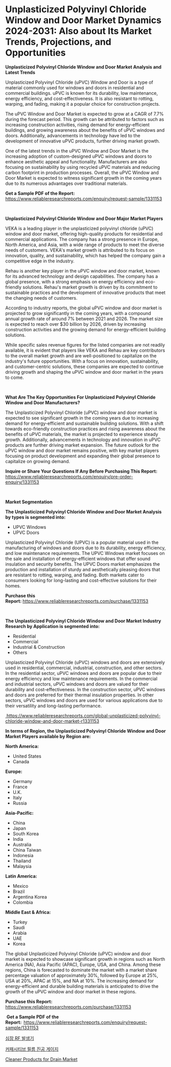 <p><h1>Unplasticized Polyvinyl Chloride Window and Door Market Dynamics 2024-2031: Also about Its Market Trends, Projections, and Opportunities</h1></p><p><strong>Unplasticized Polyvinyl Chloride Window and Door Market Analysis and Latest Trends</strong></p>
<p><p>Unplasticized Polyvinyl Chloride (uPVC) Window and Door is a type of material commonly used for windows and doors in residential and commercial buildings. uPVC is known for its durability, low maintenance, energy efficiency, and cost-effectiveness. It is also resistant to rotting, warping, and fading, making it a popular choice for construction projects.</p><p>The uPVC Window and Door Market is expected to grow at a CAGR of 7.7% during the forecast period. This growth can be attributed to factors such as increasing construction activities, rising demand for energy-efficient buildings, and growing awareness about the benefits of uPVC windows and doors. Additionally, advancements in technology have led to the development of innovative uPVC products, further driving market growth.</p><p>One of the latest trends in the uPVC Window and Door Market is the increasing adoption of custom-designed uPVC windows and doors to enhance aesthetic appeal and functionality. Manufacturers are also focusing on sustainability by using recycled uPVC materials and reducing carbon footprint in production processes. Overall, the uPVC Window and Door Market is expected to witness significant growth in the coming years due to its numerous advantages over traditional materials.</p></p>
<p><strong>Get a Sample PDF of the Report:&nbsp;</strong> <a href="https://www.reliableresearchreports.com/enquiry/request-sample/1331153">https://www.reliableresearchreports.com/enquiry/request-sample/1331153</a></p>
<p>&nbsp;</p>
<p><strong>Unplasticized Polyvinyl Chloride Window and Door Major Market Players</strong></p>
<p><p>VEKA is a leading player in the unplasticized polyvinyl chloride (uPVC) window and door market, offering high-quality products for residential and commercial applications. The company has a strong presence in Europe, North America, and Asia, with a wide range of products to meet the diverse needs of customers. VEKA's market growth is attributed to its focus on innovation, quality, and sustainability, which has helped the company gain a competitive edge in the industry.</p><p>Rehau is another key player in the uPVC window and door market, known for its advanced technology and design capabilities. The company has a global presence, with a strong emphasis on energy efficiency and eco-friendly solutions. Rehau's market growth is driven by its commitment to sustainable practices and the development of innovative products that meet the changing needs of customers.</p><p>According to industry reports, the global uPVC window and door market is projected to grow significantly in the coming years, with a compound annual growth rate of around 7% between 2021 and 2026. The market size is expected to reach over $30 billion by 2026, driven by increasing construction activities and the growing demand for energy-efficient building solutions.</p><p>While specific sales revenue figures for the listed companies are not readily available, it is evident that players like VEKA and Rehau are key contributors to the overall market growth and are well-positioned to capitalize on the industry's future opportunities. With a focus on innovation, sustainability, and customer-centric solutions, these companies are expected to continue driving growth and shaping the uPVC window and door market in the years to come.</p></p>
<p>&nbsp;</p>
<p><strong>What Are The Key Opportunities For Unplasticized Polyvinyl Chloride Window and Door Manufacturers?</strong></p>
<p><p>The Unplasticized Polyvinyl Chloride (uPVC) window and door market is expected to see significant growth in the coming years due to increasing demand for energy-efficient and sustainable building solutions. With a shift towards eco-friendly construction practices and rising awareness about the benefits of uPVC materials, the market is projected to experience steady growth. Additionally, advancements in technology and innovation in uPVC products are further driving market expansion. The future outlook for the uPVC window and door market remains positive, with key market players focusing on product development and expanding their global presence to capitalize on growing demand.</p></p>
<p><strong>Inquire or Share Your Questions If Any Before Purchasing This Report:</strong> <a href="https://www.reliableresearchreports.com/enquiry/pre-order-enquiry/1331153">https://www.reliableresearchreports.com/enquiry/pre-order-enquiry/1331153</a></p>
<p>&nbsp;</p>
<p><strong>Market Segmentation</strong></p>
<p><strong>The Unplasticized Polyvinyl Chloride Window and Door Market Analysis by types is segmented into:</strong></p>
<p><ul><li>UPVC Windows</li><li>UPVC Doors</li></ul></p>
<p><p>Unplasticized Polyvinyl Chloride (UPVC) is a popular material used in the manufacturing of windows and doors due to its durability, energy efficiency, and low maintenance requirements. The UPVC Windows market focuses on the sale and installation of energy-efficient windows that offer sound insulation and security benefits. The UPVC Doors market emphasizes the production and installation of sturdy and aesthetically pleasing doors that are resistant to rotting, warping, and fading. Both markets cater to consumers looking for long-lasting and cost-effective solutions for their homes.</p></p>
<p><strong>Purchase this Report:&nbsp;</strong><a href="https://www.reliableresearchreports.com/purchase/1331153">https://www.reliableresearchreports.com/purchase/1331153</a></p>
<p>&nbsp;</p>
<p><strong>The Unplasticized Polyvinyl Chloride Window and Door Market Industry Research by Application is segmented into:</strong></p>
<p><ul><li>Residential</li><li>Commercial</li><li>Industrial & Construction</li><li>Others</li></ul></p>
<p><p>Unplasticized Polyvinyl Chloride (uPVC) windows and doors are extensively used in residential, commercial, industrial, construction, and other sectors. In the residential sector, uPVC windows and doors are popular due to their energy efficiency and low maintenance requirements. In the commercial and industrial sectors, uPVC windows and doors are valued for their durability and cost-effectiveness. In the construction sector, uPVC windows and doors are preferred for their thermal insulation properties. In other sectors, uPVC windows and doors are used for various applications due to their versatility and long-lasting performance.</p></p>
<p><a href="https://www.reliableresearchreports.com/global-unplasticized-polyvinyl-chloride-window-and-door-market-r1331153">&nbsp;https://www.reliableresearchreports.com/global-unplasticized-polyvinyl-chloride-window-and-door-market-r1331153</a></p>
<p><strong>In terms of Region, the Unplasticized Polyvinyl Chloride Window and Door Market Players available by Region are:</strong></p>
<p>
    <p> <strong> North America: </strong>
        <ul>
            <li>United States</li>
            <li>Canada</li>
        </ul>
        </p> 
    <p> <strong> Europe: </strong>
        <ul>
            <li>Germany</li>
            <li>France</li>
            <li>U.K.</li>
            <li>Italy</li>
            <li>Russia</li>
        </ul>
        </p> 
    <p> <strong> Asia-Pacific: </strong>
        <ul>
            <li>China</li>
            <li>Japan</li>
            <li>South Korea</li>
            <li>India</li>
            <li>Australia</li>
            <li>China Taiwan</li>
            <li>Indonesia</li>
            <li>Thailand</li>
            <li>Malaysia</li>
        </ul>
        </p> 
    <p> <strong> Latin America: </strong>
        <ul>
            <li>Mexico</li>
            <li>Brazil</li>
            <li>Argentina Korea</li>
            <li>Colombia</li>
        </ul>
        </p> 
    <p> <strong> Middle East & Africa: </strong>
        <ul>
            <li>Turkey</li>
            <li>Saudi</li>
            <li>Arabia</li>
            <li>UAE</li>
            <li>Korea</li>
        </ul>
    </p>
    </p>
<p><p>The global Unplasticized Polyvinyl Chloride (uPVC) window and door market is expected to showcase significant growth in regions such as North America (NA), Asia Pacific (APAC), Europe, USA, and China. Among these regions, China is forecasted to dominate the market with a market share percentage valuation of approximately 30%, followed by Europe at 25%, USA at 20%, APAC at 15%, and NA at 10%. The increasing demand for energy-efficient and durable building materials is anticipated to drive the growth of the uPVC window and door market in these regions.</p></p>
<p><strong>Purchase this Report: </strong><a href="https://www.reliableresearchreports.com/purchase/1331153">https://www.reliableresearchreports.com/purchase/1331153</a></p>
<p>&nbsp;<strong>Get a Sample PDF of the Report:&nbsp;&nbsp;</strong><a href="https://www.reliableresearchreports.com/enquiry/request-sample/1331153">https://www.reliableresearchreports.com/enquiry/request-sample/1331153</a></p>
<p><strong></strong></p>
<p><p><a href="https://github.com/oajzkywllm460/Market-Research-Report-List-2/blob/main/2014729106949.md">심장 RF 발생기</a></p><p><a href="https://github.com/HarrisonKitto2022/Market-Research-Report-List-1/blob/main/7667337106948.md">커패시티브 필름 진공 게이지</a></p><p><a href="https://github.com/vimar16th/Market-Research-Report-List-4/blob/main/cleaner-products-for-drain-market.md">Cleaner Products for Drain Market</a></p></p>